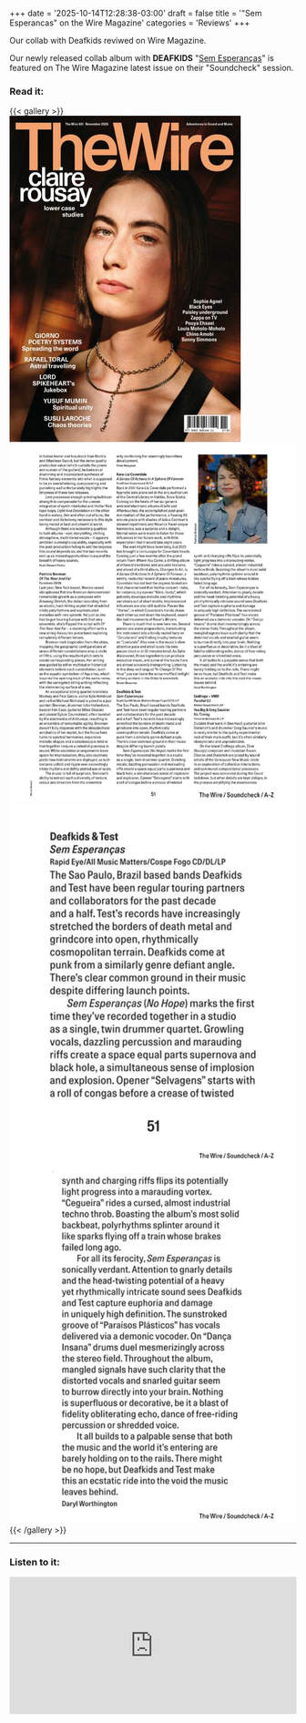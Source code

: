 +++
date = '2025-10-14T12:28:38-03:00'
draft = false
title = '"Sem Esperancas" on the Wire Magazine'
categories = 'Reviews'
+++

Our collab with Deafkids reviwed on Wire Magazine.

<!--more-->

Our newly released collab album with **DEAFKIDS** "[Sem Esperanças](https://testgrind.bandcamp.com/album/sem-esperan-as)" is featured on The Wire Magazine latest issue on their "Soundcheck" session.

<!--more-->

### Read it:

{{< gallery >}}
<img src="featured.jpg" class="grid-w50 md:grid-w33 xl:grid-w25" />
<img src="test-wire-review-01.jpg" class="grid-w50 md:grid-w33 xl:grid-w25" />
<img src="test-wire-review-02.jpg" class="grid-w50 md:grid-w33 xl:grid-w25" />
<img src="test-wire-review-03.jpg" class="grid-w50 md:grid-w33 xl:grid-w25" />
{{< /gallery >}}

---

### Listen to it:

<div style="max-width: 100%">
  <div style="left: 0; width: 100%; height: 241px; position: relative">
    <iframe
      src="https://bandcamp.com/EmbeddedPlayer/album=1880855551/size=large/bgcol=ffffff/linkcol=333333/artwork=small/transparent=true/"
      style="
        top: 0;
        left: 0;
        width: 100%;
        height: 100%;
        position: absolute;
        border: 0;
      "
      allowfullscreen
    ></iframe>
  </div>
</div>
